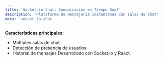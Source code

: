 ```yaml
---
title: 'Socket.io Chat: Comunicación en Tiempo Real'
description: 'Plataforma de mensajería instantánea con salas de chat'
meta: 'socket.io-chat'
---
```


**Características principales:**

- Múltiples salas de chat
- Detección de presencia de usuarios
- Historial de mensajes
  Desarrollado con Socket.io y React.
